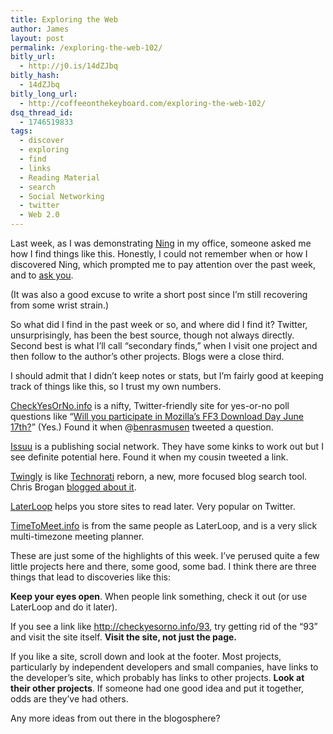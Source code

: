 ```yaml
---
title: Exploring the Web
author: James
layout: post
permalink: /exploring-the-web-102/
bitly_url:
  - http://j0.is/14dZJbq
bitly_hash:
  - 14dZJbq
bitly_long_url:
  - http://coffeeonthekeyboard.com/exploring-the-web-102/
dsq_thread_id:
  - 1746519833
tags:
  - discover
  - exploring
  - find
  - links
  - Reading Material
  - search
  - Social Networking
  - twitter
  - Web 2.0
---
```

Last week, as I was demonstrating [Ning][1] in my office, someone asked me how I find things like this. Honestly, I could not remember when or how I discovered Ning, which prompted me to pay attention over the past week, and to [ask you][2].

(It was also a good excuse to write a short post since I&#8217;m still recovering from some wrist strain.)

So what did I find in the past week or so, and where did I find it? Twitter, unsurprisingly, has been the best source, though not always directly. Second best is what I&#8217;ll call &#8220;secondary finds,&#8221; when I visit one project and then follow to the author&#8217;s other projects. Blogs were a close third.

I should admit that I didn&#8217;t keep notes or stats, but I&#8217;m fairly good at keeping track of things like this, so I trust my own numbers.

[CheckYesOrNo.info][3] is a nifty, Twitter-friendly site for yes-or-no poll questions like &#8220;[Will you participate in Mozilla&#8217;s FF3 Download Day June 17th?][4]&#8221; (Yes.) Found it when @[benrasmusen][5] tweeted a question.

[Issuu][6] is a publishing social network. They have some kinks to work out but I see definite potential here. Found it when my cousin tweeted a link.

[Twingly][7] is like [Technorati][8] reborn, a new, more focused blog search tool. Chris Brogan [blogged about it][9].

[LaterLoop][10] helps you store sites to read later. Very popular on Twitter.

[TimeToMeet.info][11] is from the same people as LaterLoop, and is a very slick multi-timezone meeting planner.

These are just some of the highlights of this week. I&#8217;ve perused quite a few little projects here and there, some good, some bad. I think there are three things that lead to discoveries like this:

**Keep your eyes open**. When people link something, check it out (or use LaterLoop and do it later).

If you see a link like http://checkyesorno.info/93, try getting rid of the &#8220;93&#8221; and visit the site itself. **Visit the site, not just the page.**

If you like a site, scroll down and look at the footer. Most projects, particularly by independent developers and small companies, have links to the developer&#8217;s site, which probably has links to other projects. **Look at their other projects**. If someone had one good idea and put it together, odds are they&#8217;ve had others.

Any more ideas from out there in the blogosphere?

 [1]: http://ning.com/
 [2]: http://coffeeonthekeyboard.com/how-do-you-find-new-things-99/ "ask you"
 [3]: http://checkyesorno.info/
 [4]: http://checkyesorno.info/93
 [5]: http://twitter.com/benrasmusen
 [6]: http://issuu.com/
 [7]: http://www.twingly.com/
 [8]: http://technorati.com/
 [9]: http://www.chrisbrogan.com/corporate-takeover-web-style/
 [10]: http://www.laterloop.com/
 [11]: http://www.timetomeet.info/